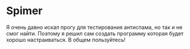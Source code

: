 # Spimer
Я очень давно искал прогу для тестирования антиспама, но так и не смог найти. Поэтому я решил сам создать программу которая будет хорошо настраиваться. В общем пользуйтесь!
